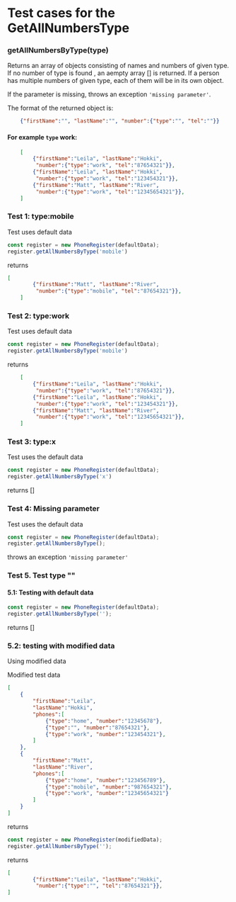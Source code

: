 # Test cases for the GetAllNumbersType

### **getAllNumbersByType(type)**

Returns an array of objects consisting of names and numbers of given type. If no number of type is found , an aempty array [] is returned. If a person has multiple numbers of given type, each of them will be in its own object.

If  the parameter is missing, throws an exception `'missing parameter'`.

The format of the returned  object is:

```json
    {"firstName":"", "lastName":"", "number":{"type":"", "tel":""}}
```

#### For example `type` work:

```json
    [
        {"firstName":"Leila", "lastName":"Hokki",
         "number":{"type":"work", "tel":"87654321"}},
        {"firstName":"Leila", "lastName":"Hokki",
         "number":{"type":"work", "tel":"123454321"}},
        {"firstName":"Matt", "lastName":"River",
         "number":{"type":"work", "tel":"12345654321"}},
    ]
```

### Test 1: type:mobile
Test uses default data

```js
const register = new PhoneRegister(defaultData);
register.getAllNumbersByType('mobile')
```

returns
```json
[
        {"firstName":"Matt", "lastName":"River",
         "number":{"type":"mobile", "tel":"87654321"}},
    ]
```

### Test 2: type:work
Test uses default data

```js
const register = new PhoneRegister(defaultData);
register.getAllNumbersByType('mobile')
```

returns
```json
    [
        {"firstName":"Leila", "lastName":"Hokki",
         "number":{"type":"work", "tel":"87654321"}},
        {"firstName":"Leila", "lastName":"Hokki",
         "number":{"type":"work", "tel":"123454321"}},
        {"firstName":"Matt", "lastName":"River",
         "number":{"type":"work", "tel":"12345654321"}},
    ]
```

### Test 3: type:x
Test uses the default data

```js
const register = new PhoneRegister(defaultData);
register.getAllNumbersByType('x')
```

returns []

### Test 4: Missing parameter
Test uses the default data

```js
const register = new PhoneRegister(defaultData);
register.getAllNumbersByType();
```

throws an exception `'missing parameter'`

### Test 5. Test type ""

#### 5.1: Testing with default data
```js
const register = new PhoneRegister(defaultData);
register.getAllNumbersByType('');
```

returns []

### 5.2: testing with modified data
Using modified data

Modified test data
```json
[
    {
        "firstName":"Leila",
        "lastName":"Hokki",
        "phones":[
            {"type":"home", "number":"12345678"},
            {"type":"", "number":"87654321"},
            {"type":"work", "number":"123454321"},
        ]
    },
    {
        "firstName":"Matt",
        "lastName":"River",
        "phones":[
            {"type":"home", "number":"123456789"},
            {"type":"mobile", "number":"987654321"},
            {"type":"work", "number":"12345654321"}
        ]
    }
]
```

returns
```js
const register = new PhoneRegister(modifiedData);
register.getAllNumbersByType('');
```

returns
```json
[
        {"firstName":"Leila", "lastName":"Hokki",
         "number":{"type":"", "tel":"87654321"}},
]
```